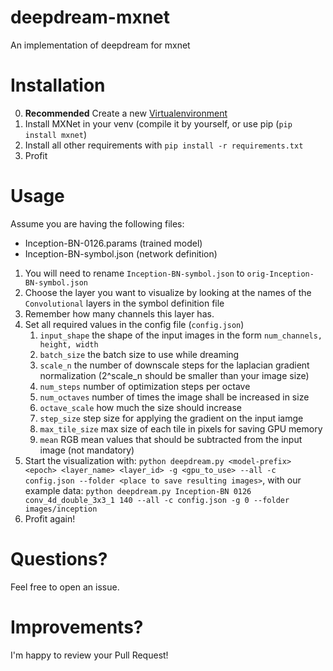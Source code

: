 # deepdream-mxnet
An implementation of deepdream for mxnet

# Installation

0. **Recommended** Create a new [Virtualenvironment](https://virtualenv.pypa.io/en/stable/)
1. Install MXNet in your venv (compile it by yourself, or use pip (`pip install mxnet`)
2. Install all other requirements with `pip install -r requirements.txt`
3. Profit

# Usage

Assume you are having the following files:
- Inception-BN-0126.params (trained model)
- Inception-BN-symbol.json (network definition)

1. You will need to rename `Inception-BN-symbol.json` to `orig-Inception-BN-symbol.json`
2. Choose the layer you want to visualize by looking at the names of the `Convolutional`
layers in the symbol definition file
3. Remember how many channels this layer has.
4. Set all required values in the config file (`config.json`)
    1. `input_shape` the shape of the input images in the form `num_channels, height, width`
    2. `batch_size` the batch size to use while dreaming
    3. `scale_n` the number of downscale steps for the laplacian gradient normalization (2^scale_n should be smaller than your image size)
    4. `num_steps` number of optimization steps per octave
    5. `num_octaves` number of times the image shall be increased in size
    6. `octave_scale` how much the size should increase
    7. `step_size` step size for applying the gradient on the input iamge
    8. `max_tile_size` max size of each tile in pixels for saving GPU memory
    9. `mean` RGB mean values that should be subtracted from the input image (not mandatory)
5. Start the visualization with: `python deepdream.py <model-prefix> <epoch> <layer_name> <layer_id> -g <gpu_to_use> --all -c config.json --folder <place to save resulting images>`,
with our example data: `python deepdream.py Inception-BN 0126 conv_4d_double_3x3_1 140 --all -c config.json -g 0 --folder images/inception`
6. Profit again!

# Questions?

Feel free to open an issue.

# Improvements?

I'm happy to review your Pull Request!
